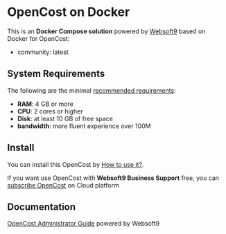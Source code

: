 # OpenCost on Docker  

This is an **Docker Compose solution** powered by [Websoft9](https://www.websoft9.com) based on Docker for OpenCost:


 - community:  latest


## System Requirements

The following are the minimal [recommended requirements](https://opencost.io):

* **RAM**: 4 GB or more
* **CPU**: 2 cores or higher
* **Disk**: at least 10 GB of free space
* **bandwidth**: more fluent experience over 100M  

## Install

You can install this OpenCost by [How to use it?](https://github.com/Websoft9/docker-library#how-to-use-it).   

If you want use OpenCost with **Websoft9 Business Support** free, you can [subscribe OpenCost](https://www.websoft9.com/apps) on Cloud platform

## Documentation

[OpenCost Administrator Guide](https://support.websoft9.com/docs/opencost) powered by Websoft9